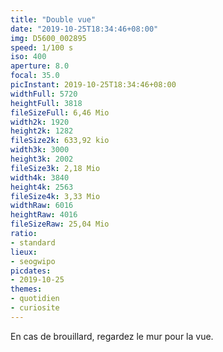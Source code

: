 ```yaml
---
title: "Double vue"
date: "2019-10-25T18:34:46+08:00"
img: D5600_002895
speed: 1/100 s
iso: 400
aperture: 8.0
focal: 35.0
picInstant: 2019-10-25T18:34:46+08:00
widthFull: 5720
heightFull: 3818
fileSizeFull: 6,46 Mio
width2k: 1920
height2k: 1282
fileSize2k: 633,92 kio
width3k: 3000
height3k: 2002
fileSize3k: 2,18 Mio
width4k: 3840
height4k: 2563
fileSize4k: 3,33 Mio
widthRaw: 6016
heightRaw: 4016
fileSizeRaw: 25,04 Mio
ratio:
- standard
lieux:
- seogwipo
picdates:
- 2019-10-25
themes:
- quotidien
- curiosite
---
```


En cas de brouillard, regardez le mur pour la vue.